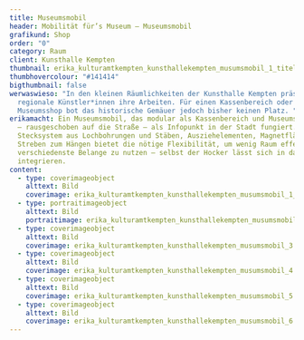 ```yaml
---
title: Museumsmobil
header: Mobilität für’s Museum – Museumsmobil
grafikund: Shop
order: "0"
category: Raum
client: Kunsthalle Kempten
thumbnail: erika_kulturamtkempten_kunsthallekempten_musumsmobil_1_titel.jpg
thumbhovercolour: "#141414"
bigthumbnail: false
werwaswieso: "In den kleinen Räumlichkeiten der Kunsthalle Kempten präsentieren
  regionale Künstler*innen ihre Arbeiten. Für einen Kassenbereich oder
  Museumsshop bot das historische Gemäuer jedoch bisher keinen Platz. "
erikamacht: Ein Museumsmobil, das modular als Kassenbereich und Museumsshop oder
  – rausgeschoben auf die Straße – als Infopunkt in der Stadt fungiert. Das
  Stecksystem aus Lochbohrungen und Stäben, Ausziehelementen, Magnetflächen und
  Streben zum Hängen bietet die nötige Flexibilität, um wenig Raum effektiv für
  verschiedenste Belange zu nutzen – selbst der Hocker lässt sich in das Mobil
  integrieren.
content:
  - type: coverimageobject
    alttext: Bild
    coverimage: erika_kulturamtkempten_kunsthallekempten_musumsmobil_1_titel.jpg
  - type: portraitimageobject
    alttext: Bild
    portraitimage: erika_kulturamtkempten_kunsthallekempten_musumsmobil_2.jpg
  - type: coverimageobject
    alttext: Bild
    coverimage: erika_kulturamtkempten_kunsthallekempten_musumsmobil_3.jpg
  - type: coverimageobject
    alttext: Bild
    coverimage: erika_kulturamtkempten_kunsthallekempten_musumsmobil_4.gif
  - type: coverimageobject
    alttext: Bild
    coverimage: erika_kulturamtkempten_kunsthallekempten_musumsmobil_5.jpg
  - type: coverimageobject
    alttext: Bild
    coverimage: erika_kulturamtkempten_kunsthallekempten_musumsmobil_6.jpg
---
```

